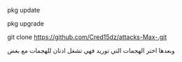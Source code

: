pkg update

pkg upgrade

git clone https://github.com/Cred15dz/attacks-Max-.git

وبعدها اختر الهجمات التي توريد
فهي تشغل ادتان للهجمات مع بغض
